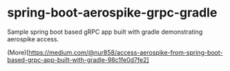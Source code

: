 # spring-boot-aerospike-grpc-gradle
Sample spring boot based gRPC app built with gradle demonstrating aerospike access.

(More)[https://medium.com/@nur858/access-aerospike-from-spring-boot-based-grpc-app-built-with-gradle-98c1fe0d7fe2]
